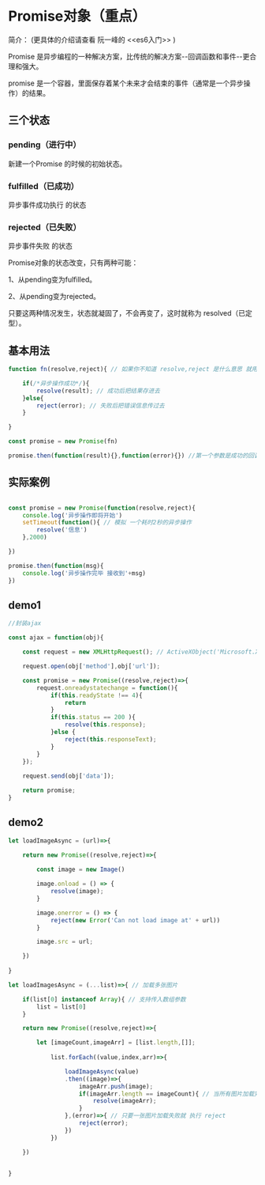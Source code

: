 # Promise对象（重点）
简介： (更具体的介绍请查看 阮一峰的 <<es6入门>> )

Promise 是异步编程的一种解决方案，比传统的解决方案--回调函数和事件--更合理和强大。

promise 是一个容器，里面保存着某个未来才会结束的事件（通常是一个异步操作）的结果。

## 三个状态

### pending（进行中）  
新建一个Promise 的时候的初始状态。
### fulfilled（已成功）
异步事件成功执行 的状态
### rejected（已失败）
异步事件失败 的状态

Promise对象的状态改变，只有两种可能：

1、从pending变为fulfilled。

2、从pending变为rejected。

只要这两种情况发生，状态就凝固了，不会再变了，这时就称为 resolved（已定型）。


## 基本用法
```js
function fn(resolve,reject){ // 如果你不知道 resolve,reject 是什么意思 就用 success,error 代替好了  //第一个参数是成功的回调函数 第二个参数是失败的回调函数 这两个函数是你自己定义的需要在下面注册 不过与下面注册的函数不完全相等 它多了改变状态的操作

    if(/*异步操作成功*/){
        resolve(result); // 成功后把结果存进去
    }else{
        reject(error); // 失败后把错误信息传过去
    }

}

const promise = new Promise(fn)

promise.then(function(result){},function(error){}) //第一个参数是成功的回调 第二个参数是失败的回调
```

## 实际案例

```js

const promise = new Promise(function(resolve,reject){
    console.log('异步操作即将开始')
    setTimeout(function(){ // 模拟 一个耗时2秒的异步操作
        resolve('信息')
    },2000)

})

promise.then(function(msg){
    console.log('异步操作完毕 接收到'+msg)
})
```

## demo1
```js
//封装ajax

const ajax = function(obj){

    const request = new XMLHttpRequest(); // ActiveXObject('Microsoft.XMLHTTP') 只存在于IE6 IE5 然而这两种浏览器已经没人用了。

    request.open(obj['method'],obj['url']);

    const promise = new Promise((resolve,reject)=>{
        request.onreadystatechange = function(){
            if(this.readyState !== 4){
                return
            }
            if(this.status == 200 ){
                resolve(this.response);
            }else {
                reject(this.responseText);
            }
        }
    });
    
    request.send(obj['data']);

    return promise;
}
```

## demo2
```js
let loadImageAsync = (url)=>{
    
    return new Promise((resolve,reject)=>{

        const image = new Image()

        image.onload = () => {
            resolve(image);
        }

        image.onerror = () => {
            reject(new Error('Can not load image at' + url))
        }

        image.src = url;

    })
    
}

let loadImagesAsync = (...list)=>{ // 加载多张图片

    if(list[0] instanceof Array){ // 支持传入数组参数
        list = list[0] 
    } 

    return new Promise((resolve,reject)=>{

        let [imageCount,imageArr] = [list.length,[]];
        
            list.forEach((value,index,arr)=>{

                loadImageAsync(value)
                .then((image)=>{
                    imageArr.push(image);
                    if(imageArr.length == imageCount){ // 当所有图片加载完成再进行 resolve
                        resolve(imageArr);
                    }
                },(error)=>{ // 只要一张图片加载失败就 执行 reject
                    reject(error);
                })
            })

    })


}
```

